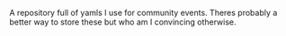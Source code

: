 A repository full of yamls I use for community events.
Theres probably a better way to store these but who am I convincing otherwise.
